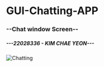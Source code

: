 # GUI-Chatting-APP

<h3> --Chat window Screen-- </h3>
<h5> ---22028336 - KIM CHAE YEON--- </h5>

![Chatting](https://github.com/chyyn/GUI-Chatting-APP/assets/124175096/ebecdac0-1796-4afe-943f-2e04e49c8810)
